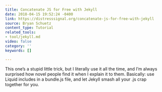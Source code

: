 ```yaml
---
title: Concatenate JS for Free with Jekyll
date: 2018-04-15 19:52:24 -0400
link: https://distresssignal.org/concatenate-js-for-free-with-jekyll
source: Bryan Schuetz
content_type: Tutorial
related_tools:
- tool/jekyll.md
video: false
category: ''
keywords: []

---
```

This one’s a stupid little trick, but I literally use it all the time, and I’m always surprised how novel people find it when I explain it to them. Basically: use Liquid includes in a bundle.js file, and let Jekyll smash all your .js crap together for you.